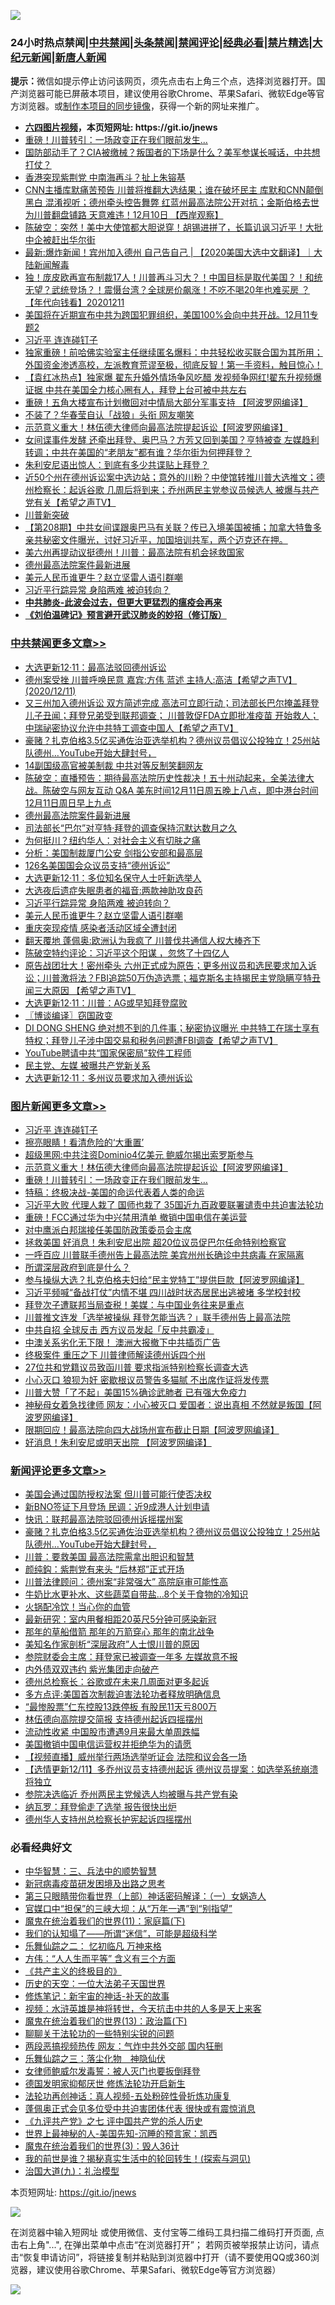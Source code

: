 ![](https://raw.githubusercontent.com/fqnews/bnews/master/64photo/fqnews-qr.jpg)

<div id="tt">
<h3>24小时热点禁闻|<a href="#%E4%B8%AD%E5%85%B1%E7%A6%81%E9%97%BB%E6%9B%B4%E5%A4%9A%E6%96%87%E7%AB%A0">中共禁闻</a>|<a href="#%E5%9B%BE%E7%89%87%E6%96%B0%E9%97%BB%E6%9B%B4%E5%A4%9A%E6%96%87%E7%AB%A0">头条禁闻</a>|<a href="#%E6%96%B0%E9%97%BB%E8%AF%84%E8%AE%BA%E6%9B%B4%E5%A4%9A%E6%96%87%E7%AB%A0">禁闻评论|<a href="#%E5%BF%85%E7%9C%8B%E7%BB%8F%E5%85%B8%E5%A5%BD%E6%96%87">经典必看|<a href="/video.md#%E7%A6%81%E7%89%87%E7%B2%BE%E9%80%89">禁片精选</a>|<a href="https://github.com/fqnews/djy/blob/master/gb/nf1351518.md#1">大纪元新闻</a>|<a href="https://github.com/fqnews/ntdtv/blob/master/gb/prog204.md#1">新唐人新闻</a></h3>
<div><b>提示：</b>微信如提示停止访问该网页，须先点击右上角三个点，选择浏览器打开。国产浏览器可能已屏蔽本项目，建议使用谷歌Chrome、苹果Safari、微软Edge等官方浏览器。或<a href="https://github.com/fqnews/bnews/blob/master/%E5%88%B6%E4%BD%9Cgit%E7%A6%81%E9%97%BB%E9%95%9C%E5%83%8F.md">制作本项目的同步镜像</a>，获得一个新的网址来推广。</div>
<ul>
<li><b><a href="http://d1.bdrive.tk/64.mp4" target="_blank">六四图片视频</a>，本页短网址: https://git.io/jnews</b></li>
<li><a href="/topimagenews/20201211/1445730.md">重磅！川普转引：一场政变正在我们眼前发生...</a></li>
<li><a href="/cbnews/20201211/1445787.md">国防部动手了？CIA被缴械？叛国者的下场是什么？美军参谋长喊话，中共想打仗？</a></li>
<li><a href="/cnnews/20201211/1445865.md">香港突现紫荆党 中南海再斗？扯上朱镕基</a></li>
<li><a href="/bannedvideo/20201211/1445826.md">CNN主播库默痛苦预告 川普将推翻大选结果；谁在破坏民主 库默和CNN颠倒黑白 混淆视听；德州牵头控告舞弊 红蓝州最高法院公开对抗；金斯伯格去世 为川普翻盘铺路 天意难违！12月10日 【西岸观察】</a></li>
<li><a href="/cbnews/20201211/1445936.md">陈破空：突然！美中大使馆都大胆说穿！胡锡进拼了，长篇讥讽习近平！大批中企被赶出华尔街</a></li>
<li><a href="/bannedvideo/20201211/1445784.md">最新:爆炸新闻！宾州加入德州 自己告自己 | 【2020美国大选中文翻译】｜大陆新闻解毒</a></li>
<li><a href="/taiwannews/20201211/1445949.md">独！庞皮欧再宣布制裁17人！川普再斗习大？！中国目标是取代美国？！和统无望？武统登场？！震慑台湾？全球房价飙涨！不吃不喝20年也难买房 ？【年代向钱看】20201211</a></li>
<li><a href="/bannedvideo/20201211/1445732.md">美国将在近期宣布中共为跨国犯罪组织，美国100%会向中共开战。12月11专题2</a></li>
<li><a href="/topimagenews/20201212/1446093.md">习近平 连连碰钉子</a></li>
<li><a href="/bannedvideo/20201212/1446032.md">独家重磅！前哈佛实验室主任继续匿名爆料：中共轻松收买联合国为其所用；外国资金渗透高校，左派教育荒谬至极，彻底反智！第一手资料，触目惊心！</a></li>
<li><a href="/bannedvideo/20201211/1445893.md">【袁红冰热点】独家爆 翟东升婚外情场争风吃醋 发视频争网红!翟东升视频爆证据 中共在美国全力核心圈有人，拜登上台可被中共左右</a></li>
<li><a href="/cnnews/20201211/1445842.md">重磅！五角大楼宣布计划撤回对中情局大部分军事支持 【阿波罗网编译】</a></li>
<li><a href="/cbnews/20201211/1445713.md">不装了？华春莹自认「战狼」头衔 网友嘲笑</a></li>
<li><a href="/topimagenews/20201211/1445830.md">示范意义重大！林伍德大律师向最高法院提起诉讼【阿波罗网编译】</a></li>
<li><a href="/bannedvideo/20201211/1445910.md">女间谍事件发酵 还牵出拜登、奥巴马？方芳又回到美国？亨特被查 左媒趋利转调；中共在美国的“老朋友”都有谁？华尔街为何押拜登？</a></li>
<li><a href="/cbnews/20201211/1445873.md">朱利安尼语出惊人：到底有多少共谍贴上拜登？</a></li>
<li><a href="/cbnews/20201211/1445939.md">近50个州在德州诉讼案中选边站；意外的川粉？中使馆转推川普大选推文；德州检察长：起诉谷歌 几周后将到来；乔州两民主党参议员候选人 被爆与共产党有关【希望之声TV】</a></li>
<li><a href="/cnnews/20201211/1445913.md">川普新突破</a></li>
<li><a href="/cbnews/20201211/1445804.md">【第208期】中共女间谍跟奥巴马有关联？传已入境美国被捕；加拿大特鲁多亲共秘密文件曝光，讨好习近平，加国培训共军，两个迈克还在押。</a></li>
<li><a href="/taiwannews/20201211/1445867.md">美六州再提动议挺德州！川普：最高法院有机会拯救国家</a></li>
<li><a href="/cbnews/20201212/1446121.md">德州最高法院案件最新进展</a></li>
<li><a href="/cbnews/20201212/1446099.md">美元人民币谁更牛？赵立坚雷人语引群嘲</a></li>
<li><a href="/cbnews/20201212/1446100.md">习近平行踪异常 身陷两难 被迫转向？</a></li>
<li><b><a href="/comments/20200211/1275071.md" target="_blank">中共肺炎-此波会过去，但更大更猛烈的瘟疫会再来</a></b></li>
<li><b><a href="/comments/20200207/1272816.md" target="_blank">《刘伯温碑记》预言避开武汉肺炎的妙招（修订版）</a></b></li>
</ul>
</div>

<div class="catlist">
<h3><a href="/cbnews/" target="_blank">中共禁闻</a><span><a href="/cbnews/" target="_blank" rel="nofollow">更多文章>></a></span></h3>
<ul>
<li><a href="/cbnews/20201212/1446191.md" target="_blank">大选更新12·11：最高法驳回德州诉讼</a></li>
<li><a href="/cbnews/20201212/1446184.md" target="_blank">德州案受挫 川普呼唤民意   嘉宾:方伟 蓝述 主持人:高洁【希望之声TV】(2020/12/11)</a></li>
<li><a href="/cbnews/20201212/1446169.md" target="_blank">又三州加入德州诉讼 双方简述完成 高法可立即行动；司法部长巴尔掩盖拜登儿子丑闻；拜登兄弟受到联邦调查； 川普敦促FDA立即批准疫苗 开始救人；中瑞祕密协议允许中共特工调查中国人【希望之声TV】</a></li>
<li><a href="/comments/20201212/1446039.md" target="_blank">豪赌？扎克伯格3.5亿买通佐治亚选举机构？德州议员倡议公投独立！25州站队德州…YouTube开始大肆封号，</a></li>
<li><a href="/cbnews/20201212/1446145.md" target="_blank">14副国级高官被美制裁 中共对等反制笑翻网友</a></li>
<li><a href="/cbnews/20201212/1446122.md" target="_blank">陈破空：直播预告：期待最高法院历史性裁决！五十州动起来，全美法律大战。陈破空与网友互动 Q&amp;A 美东时间12月11日周五晚上八点，即中港台时间12月11日周日早上九点</a></li>
<li><a href="/cbnews/20201212/1446121.md" target="_blank">德州最高法院案件最新进展</a></li>
<li><a href="/cbnews/20201212/1446120.md" target="_blank">司法部长“巴尔”对亨特·拜登的调查保持沉默达数月之久</a></li>
<li><a href="/cbnews/20201212/1446115.md" target="_blank">为何挺川？纽约华人：对社会主义有切肤之痛</a></li>
<li><a href="/cbnews/20201212/1446114.md" target="_blank">分析：美国制裁厦门公安 剑指公安部和最高层</a></li>
<li><a href="/cbnews/20201212/1446113.md" target="_blank">126名美国国会众议员支持“德州诉讼”</a></li>
<li><a href="/cbnews/20201212/1446112.md" target="_blank">大选更新12·11：多位知名保守人士吁新选举人</a></li>
<li><a href="/cbnews/20201212/1446108.md" target="_blank">大选夜后遗症失眠患者的福音:两款神助攻良药</a></li>
<li><a href="/cbnews/20201212/1446100.md" target="_blank">习近平行踪异常 身陷两难 被迫转向？</a></li>
<li><a href="/cbnews/20201212/1446099.md" target="_blank">美元人民币谁更牛？赵立坚雷人语引群嘲</a></li>
<li><a href="/cbnews/20201212/1446098.md" target="_blank">重庆突现疫情 感染者活动区域全遭封闭</a></li>
<li><a href="/cbnews/20201212/1446085.md" target="_blank">翻天覆地 蓬佩奥:欧洲认为我疯了 川普伐共通信人权大棒齐下</a></li>
<li><a href="/cbnews/20201212/1446083.md" target="_blank">陈破空特约评论：习近平这个阳谋 ，忽悠了十四亿人</a></li>
<li><a href="/cbnews/20201212/1446054.md" target="_blank">原告战团壮大！密州牵头 六州正式成为原告；更多州议员和选民要求加入诉讼；川普激将法？FBI追踪50万伪造选票；福克斯名主持揭民主党隐瞒亨特丑闻三大原因 【希望之声TV】</a></li>
<li><a href="/cbnews/20201212/1446053.md" target="_blank">大选更新12·11：川普：AG或早知拜登腐败</a></li>
<li><a href="/cbnews/20201212/1446034.md" target="_blank">〖博谈编译〗窃国政变</a></li>
<li><a href="/cbnews/20201211/1446014.md" target="_blank">DI DONG SHENG 绝对想不到的几件事；秘密协议曝光 中共特工在瑞士享有特权；拜登儿子涉中国交易和税务问题遭FBI调查【希望之声TV】</a></li>
<li><a href="/cbnews/20201211/1445997.md" target="_blank">YouTube聘请中共“国家保密局”软件工程师</a></li>
<li><a href="/cbnews/20201211/1445979.md" target="_blank">民主党、左媒 被曝共产党新关系</a></li>
<li><a href="/cbnews/20201211/1445956.md" target="_blank">大选更新12·11：多州议员要求加入德州诉讼</a></li>

</ul>
</div>
<div class="catlist">
<h3><a href="/topimagenews/" target="_blank">图片新闻</a><span><a href="/topimagenews/" target="_blank" rel="nofollow">更多文章>></a></span></h3>
<ul>
<li><a href="/topimagenews/20201212/1446093.md" target="_blank">习近平 连连碰钉子</a></li>
<li><a href="/topimagenews/20201212/1446067.md" target="_blank">擦亮眼睛！看清危险的‘大重置’</a></li>
<li><a href="/topimagenews/20201212/1446060.md" target="_blank">超级黑网:中共注资Dominio4亿美元 鲍威尔揭出索罗斯参与</a></li>
<li><a href="/topimagenews/20201211/1445830.md" target="_blank">示范意义重大！林伍德大律师向最高法院提起诉讼【阿波罗网编译】</a></li>
<li><a href="/topimagenews/20201211/1445730.md" target="_blank">重磅！川普转引：一场政变正在我们眼前发生&#8230;</a></li>
<li><a href="/comments/20201211/1445650.md" target="_blank">特稿：终极决战-美国的命运代表着人类的命运</a></li>
<li><a href="/topimagenews/20201211/1445632.md" target="_blank">习近平大败 代理人栽了 国师也栽了 35国近九百政要联署谴责中共迫害法轮功</a></li>
<li><a href="/topimagenews/20201211/1445607.md" target="_blank">重磅！FCC通过华为中兴禁用清单 撤销中国电信在美运营</a></li>
<li><a href="/topimagenews/20201211/1445525.md" target="_blank">对中鹰派白邦瑞接任美国防政策委员会主席</a></li>
<li><a href="/topimagenews/20201210/1445461.md" target="_blank">拯救美国 好消息！朱利安尼出院 超20位议员促巴尔任命特别检察官</a></li>
<li><a href="/topimagenews/20201210/1445358.md" target="_blank">一呼百应 川普联手德州告上最高法院 美宾州州长确诊中共病毒 在家隔离</a></li>
<li><a href="/topimagenews/20201210/1445210.md" target="_blank">所谓深层政府到底是什么？</a></li>
<li><a href="/topimagenews/20201210/1445168.md" target="_blank">参与操纵大选？扎克伯格夫妇给“民主党特工”提供巨款【阿波罗网编译】</a></li>
<li><a href="/topimagenews/20201210/1445098.md" target="_blank">习近平频喊“备战打仗”内情不堪 四川战时状态居民出逃被堵 多学校封校</a></li>
<li><a href="/topimagenews/20201210/1445083.md" target="_blank">拜登次子遭联邦当局查税！美媒：与中国业务往来是重点</a></li>
<li><a href="/topimagenews/20201210/1445054.md" target="_blank">川普推文连发「选举被操纵 拜登怎能当选？」联手德州告上最高法院</a></li>
<li><a href="/topimagenews/20201210/1445053.md" target="_blank">中共自招 全球反击 西方议员发起「反中共霸凌」</a></li>
<li><a href="/topimagenews/20201210/1444980.md" target="_blank">中澳关系劣化无下限！ 澳洲大报撤下中共插页广告</a></li>
<li><a href="/topimagenews/20201210/1444979.md" target="_blank">终极案件 重压之下 川普律师解读德州诉四个州</a></li>
<li><a href="/topimagenews/20201210/1444978.md" target="_blank">27位共和党籍议员致函川普 要求指派特别检察长调查大选</a></li>
<li><a href="/topimagenews/20201210/1444959.md" target="_blank">小心灭口 狼狈为奸 密歇根议员警告多猫腻 不出席作证将发传票</a></li>
<li><a href="/topimagenews/20201210/1444958.md" target="_blank">川普大赞「了不起」美国15%确诊武肺者 已有强大免疫力</a></li>
<li><a href="/topimagenews/20201209/1444602.md" target="_blank">神秘母女着急找律师 网友：小心被灭口 爱国者：说出真相 不然就是叛国【阿波罗网编译】</a></li>
<li><a href="/topimagenews/20201209/1444582.md" target="_blank">限期回应！最高法院向四大战场州宣布截止日期【阿波罗网编译】</a></li>
<li><a href="/topimagenews/20201209/1444542.md" target="_blank">好消息！朱利安尼或明天出院 【阿波罗网编译】</a></li>

</ul>
</div>
<div class="catlist">
<h3><a href="/comments/" target="_blank">新闻评论</a><span><a href="/comments/" target="_blank" rel="nofollow">更多文章>></a></span></h3>
<ul>
<li><a href="/comments/20201212/1446189.md" target="_blank">美国会通过国防授权法案 但川普可能行使否决权</a></li>
<li><a href="/comments/20201212/1446188.md" target="_blank">新BNO签证下月登场 民调：近9成港人计划申请</a></li>
<li><a href="/comments/20201212/1446166.md" target="_blank">快讯：联邦最高法院驳回德州诉摇摆州案</a></li>
<li><a href="/comments/20201212/1446039.md" target="_blank">豪赌？扎克伯格3.5亿买通佐治亚选举机构？德州议员倡议公投独立！25州站队德州…YouTube开始大肆封号，</a></li>
<li><a href="/comments/20201212/1446161.md" target="_blank">川普：要救美国 最高法院需拿出胆识和智慧</a></li>
<li><a href="/comments/20201212/1446149.md" target="_blank">颜纯鈎：紫荆党有来头 “后林郑”正式开场</a></li>
<li><a href="/comments/20201212/1446131.md" target="_blank">川普法律顾问：德州案“非常强大” 高院庭审可能性高</a></li>
<li><a href="/comments/20201212/1446130.md" target="_blank">牛奶比水更补水、这些蔬菜自带盐…8个关于食物的冷知识</a></li>
<li><a href="/comments/20201212/1446129.md" target="_blank">火锅配冷饮！当心你的血管</a></li>
<li><a href="/comments/20201212/1446128.md" target="_blank">最新研究：室内用餐相距20英尺5分钟可感染新冠</a></li>
<li><a href="/comments/20201212/1446126.md" target="_blank">那年的草船借箭 那年的万箭穿心 那年的南北战争</a></li>
<li><a href="/comments/20201212/1446111.md" target="_blank">美知名作家剖析“深层政府”人士恨川普的原因</a></li>
<li><a href="/comments/20201212/1446096.md" target="_blank">参院财委会主席：拜登家已被调查一年多 左媒故意不报</a></li>
<li><a href="/comments/20201212/1446095.md" target="_blank">内外债双双违约 紫光集团走向破产</a></li>
<li><a href="/comments/20201212/1446088.md" target="_blank">德州总检察长：谷歌或在未来几周面对更多起诉</a></li>
<li><a href="/comments/20201212/1446087.md" target="_blank">多方点评:美国首次制裁迫害法轮功者释放明确信息</a></li>
<li><a href="/comments/20201212/1446082.md" target="_blank">“最惨股票”仁东控股13跌停板 有股民11天亏800万</a></li>
<li><a href="/comments/20201212/1446051.md" target="_blank">林伍德向高院提交简报 支持德州起诉四摇摆州</a></li>
<li><a href="/comments/20201212/1446050.md" target="_blank">流动性收紧 中国股市遭遇9月来最大单周跌幅</a></li>
<li><a href="/comments/20201212/1446022.md" target="_blank">美国撤销中国电信运营权并拒绝华为的请愿</a></li>
<li><a href="/comments/20201212/1446021.md" target="_blank">【视频直播】威州举行两场选举听证会 法院和议会各一场</a></li>
<li><a href="/comments/20201212/1446020.md" target="_blank">【选情更新12/11】多乔州议员支持德州起诉 德州议员提案：如选举系统崩溃将独立</a></li>
<li><a href="/comments/20201211/1445995.md" target="_blank">参院决选临近 乔州两民主党候选人均被曝与共产党有染</a></li>
<li><a href="/comments/20201211/1445984.md" target="_blank">纳瓦罗：拜登偷走了选举 报告很快出炉</a></li>
<li><a href="/comments/20201211/1445983.md" target="_blank">德州华人支持州总检察长护宪起诉四摇摆州</a></li>

</ul>
</div>

<div class="catlist">
<h3>必看经典好文</h3>
<ul>
<li><a href="/comments/20200605/783248.md" target="_blank">中华智慧：三、兵法中的顺势智慧</a></li>
<li><a href="/comments/20200917/1029129.md" target="_blank">新冠病毒疫苗研发困境及出路之思考</a></li>
<li><a href="/comments/20200426/1319648.md" target="_blank">第三只眼睛带你看世界（上部）神话密码解译：（一）女娲造人</a></li>
<li><a href="/cbnews/20200624/1349641.md" target="_blank">官媒口中“担保”的三峡大坝：从“万年一遇”到“别指望”</a></li>
<li><a href="/topimagenews/20180530/950691.md" target="_blank">魔鬼在统治着我们的世界(11)：家庭篇(下)</a></li>
<li><a href="/sohnews/20161029/607205.md" target="_blank">我们的认知塌了——所谓“迷信”，可能是超级科学</a></li>
<li><a href="/tculture/20170711/790081.md" target="_blank">乐舞仙踪之二： 忆初临凡 万神来格</a></li>
<li><a href="/comments/20200720/1363377.md" target="_blank">方伟：“人人生而平等” 含义有三个方面</a></li>
<li><a href="/bookwiki/20171120/858084.md" target="_blank">《共产主义的终极目的》</a></li>
<li><a href="/tculture/20121025/73067.md" target="_blank">历史的天空：一位大法弟子天国世界</a></li>
<li><a href="/comments/20190418/1115565.md" target="_blank">修炼笔记：新宇宙的神话-补天的故事</a></li>
<li><a href="/comments/20200623/1273653.md" target="_blank">视频：水浒英雄是神将转世，今天抗击中共的人多是天上来客</a></li>
<li><a href="/topimagenews/20180602/951960.md" target="_blank">魔鬼在统治着我们的世界(13)：政治篇(下)</a></li>
<li><a href="/comments/20190417/1114875.md" target="_blank">聊聊关于法轮功的一些特别尖锐的问题</a></li>
<li><a href="/cbnews/20200703/1355059.md" target="_blank">两段恶搞视频热传 网友：气炸中共外交部 国内狂删</a></li>
<li><a href="/tculture/20190101/1056889.md" target="_blank">乐舞仙踪之三：落尘化物　神隐仙伏</a></li>
<li><a href="/comments/20201123/1435422.md" target="_blank">女律师鲍威尔发毒誓：被人灭门也要扳倒拜登</a></li>
<li><a href="/comments/20200722/1364497.md" target="_blank">德国发明家抑郁厌世 修炼法轮功开启新生</a></li>
<li><a href="/comments/20190516/1128964.md" target="_blank">法轮功再创神话：真人视频-五处粉碎性骨折炼功康复</a></li>
<li><a href="/cbnews/20201205/1442271.md" target="_blank">蓬佩奥正式会见多位受中共迫害团体代表 很快或有震惊消息</a></li>
<li><a href="/bookonline/20131116/201048.md" target="_blank">《九评共产党》之七 评中国共产党的杀人历史</a></li>
<li><a href="/comments/20200605/783244.md" target="_blank">世界上最神秘的人-美国先知-沉睡的预言家：凯西</a></li>
<li><a href="/topimagenews/20180521/945342.md" target="_blank">魔鬼在统治着我们的世界(3)：毁人36计</a></li>
<li><a href="/comments/20200715/1359453.md" target="_blank">我的前世是谁？揭秘真实生活中的轮回转生！(探索与洞见)</a></li>
<li><a href="/cbnews/20180315/914943.md" target="_blank">治国大道(九)：礼治模型</a></li>

</ul>
</div>

本页短网址: https://git.io/jnews

![](https://raw.githubusercontent.com/fqnews/bnews/master/64photo/fqnews-qr.jpg)

在浏览器中输入短网址 或使用微信、支付宝等二维码工具扫描二维码打开页面, 点击右上角"...", 在弹出菜单中点击“在浏览器打开”； 若网页被举报禁止访问，请点击“恢复申请访问”，将链接复制并粘贴到浏览器中打开（请不要使用QQ或360浏览器，建议使用谷歌Chrome、苹果Safari、微软Edge等官方浏览器）

![](https://raw.githubusercontent.com/fqnews/bnews/master/64photo/wx.jpg)